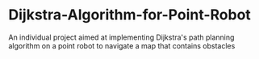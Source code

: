 # Dijkstra-Algorithm-for-Point-Robot
An individual project aimed at implementing Dijkstra's path planning algorithm on a point robot to navigate a map that contains obstacles
